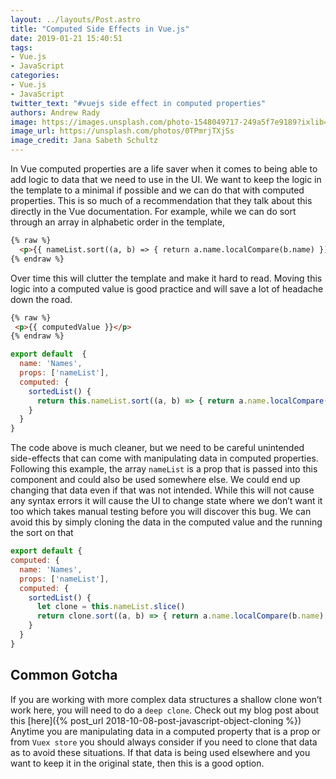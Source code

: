 ```yaml
---
layout: ../layouts/Post.astro
title: "Computed Side Effects in Vue.js"
date: 2019-01-21 15:40:51
tags:
- Vue.js
- JavaScript
categories:
- Vue.js
- JavaScript
twitter_text: "#vuejs side effect in computed properties"
authors: Andrew Rady
image: https://images.unsplash.com/photo-1548049717-249a5f7e9189?ixlib=rb-1.2.1&ixid=eyJhcHBfaWQiOjEyMDd9&auto=format&fit=crop&w=1950&q=80
image_url: https://unsplash.com/photos/0TPmrjTXjSs
image_credit: Jana Sabeth Schultz
---
```


In Vue computed properties are a life saver when it comes to being able to add logic to data that we need to use in the UI. We want to keep the logic in the template to a minimal if possible and we can do that with computed properties. This is so much of a recommendation that they talk about this directly in the Vue documentation. For example, while we can do sort through an array in alphabetic order in the template,


```html
{% raw %}
  <p>{{ nameList.sort((a, b) => { return a.name.localCompare(b.name) }) }}</p>
{% endraw %}
```

Over time this will clutter the template and make it hard to read. Moving this logic into a computed value is good practice and will save a lot of headache down the road.

```html
{% raw %}
 <p>{{ computedValue }}</p>
{% endraw %}
```

```javascript
export default  {
  name: 'Names',
  props: ['nameList'],
  computed: {
    sortedList() {
      return this.nameList.sort((a, b) => { return a.name.localCompare(b.name) }) 
    } 
  }
}
```

The code above is much cleaner, but we need to be careful unintended side-effects that can come with manipulating data in computed properties. Following this example, the array `nameList` is a prop that is passed into this component and could also be used somewhere else. We could end up changing that data even if that was not intended. While this will not cause any syntax errors it will cause the UI to change state where we don’t want it too which takes manual testing before you will discover this bug. We can avoid this by simply cloning the data in the computed value and the running the sort on that

```javascript
export default {
computed: {
  name: 'Names',
  props: ['nameList'],
  computed: {
    sortedList() {
      let clone = this.nameList.slice()
      return clone.sort((a, b) => { return a.name.localCompare(b.name) })
    }
  }
}
```

## Common Gotcha
If you are working with more complex data structures a shallow clone won’t work here, you will need to do a `deep clone`. Check out my blog post about this [here]({% post_url 2018-10-08-post-javascript-object-cloning %})
Anytime you are manipulating data in a computed property that is a prop or from `Vuex store` you should always consider if you need to clone that data as to avoid these situations. If that data is being used elsewhere and you want to keep it in the original state, then this is a good option. 
